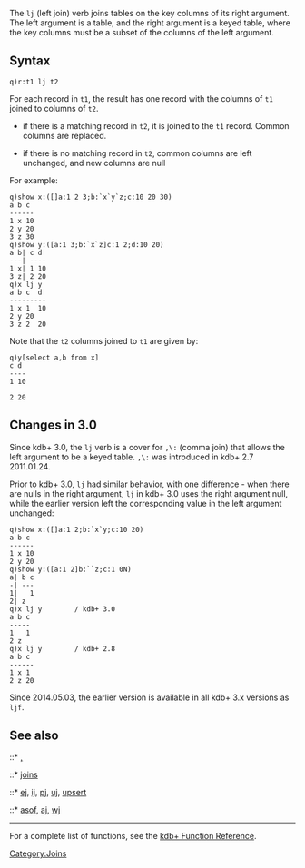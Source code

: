 The `lj` (left join) verb joins tables on the key columns of its right argument. The left argument is a table, and the right argument is a keyed table, where the key columns must be a subset of the columns of the left argument.

Syntax
------

    q)r:t1 lj t2

For each record in `t1`, the result has one record with the columns of `t1` joined to columns of `t2`.

-   if there is a matching record in `t2`, it is joined to the `t1` record. Common columns are replaced.

<!-- -->

-   if there is no matching record in `t2`, common columns are left unchanged, and new columns are null

For example:

    q)show x:([]a:1 2 3;b:`x`y`z;c:10 20 30)
    a b c
    ------
    1 x 10
    2 y 20
    3 z 30
    q)show y:([a:1 3;b:`x`z]c:1 2;d:10 20)
    a b| c d
    ---| ----
    1 x| 1 10
    3 z| 2 20
    q)x lj y
    a b c  d
    ---------
    1 x 1  10
    2 y 20
    3 z 2  20

Note that the `t2` columns joined to `t1` are given by:

    q)y[select a,b from x]
    c d
    ----
    1 10

    2 20

Changes in 3.0
--------------

Since kdb+ 3.0, the `lj` verb is a cover for `,\:` (comma join) that allows the left argument to be a keyed table. `,\:` was introduced in kdb+ 2.7 2011.01.24.

Prior to kdb+ 3.0, `lj` had similar behavior, with one difference - when there are nulls in the right argument, `lj` in kdb+ 3.0 uses the right argument null, while the earlier version left the corresponding value in the left argument unchanged:

    q)show x:([]a:1 2;b:`x`y;c:10 20)
    a b c
    ------
    1 x 10
    2 y 20
    q)show y:([a:1 2]b:``z;c:1 0N)
    a| b c
    -| ---
    1|   1
    2| z
    q)x lj y        / kdb+ 3.0
    a b c
    -----
    1   1
    2 z
    q)x lj y        / kdb+ 2.8 
    a b c
    ------
    1 x 1
    2 z 20

Since 2014.05.03, the earlier version is available in all kdb+ 3.x versions as `ljf`.

See also
--------

::\* [,](Reference/Comma "wikilink")

::\* [joins](Reference/joins "wikilink")

::\* [ej](Reference/ej "wikilink"), [ij](Reference/ij "wikilink"), [pj](Reference/pj "wikilink"), [uj](Reference/uj "wikilink"), [upsert](Reference/upsert "wikilink")

::\* [asof](Reference/asof "wikilink"), [aj](Reference/aj "wikilink"), [wj](Reference/wj "wikilink")

------------------------------------------------------------------------

For a complete list of functions, see the [kdb+ Function Reference](Reference "wikilink").

<Category:Joins>
